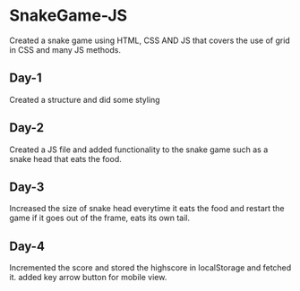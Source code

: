 # SnakeGame-JS
Created a snake game using HTML, CSS AND JS that covers the use of grid in CSS and many JS methods.

## Day-1
Created a structure and did some styling

## Day-2
Created a JS file and added functionality to the snake game such as a snake head that eats the food.

## Day-3
Increased the size of snake head everytime it eats the food and restart the game if it goes out of the frame, eats its own tail.

## Day-4
Incremented the score and stored the highscore in localStorage and fetched it. added key arrow button for mobile view.
